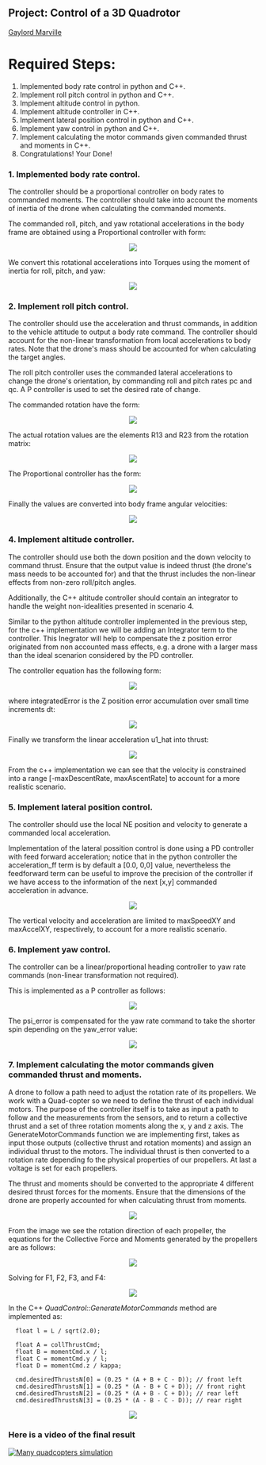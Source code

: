 ## Project: Control of a 3D Quadrotor

<div class="LI-profile-badge"  data-version="v1" data-size="medium" data-locale="fr_FR" data-type="vertical" data-theme="dark" data-vanity="gaylord-marville"><a class="LI-simple-link" href='https://fr.linkedin.com/in/gaylord-marville?trk=profile-badge'>Gaylord Marville</a></div>

# Required Steps:
1. Implemented body rate control in python and C++.
2. Implement roll pitch control in python and C++.
3. Implement altitude control in python.
4. Implement altitude controller in C++.
5. Implement lateral position control in python and C++.
6. Implement yaw control in python and C++.
7. Implement calculating the motor commands given commanded thrust and moments in C++.
8. Congratulations!  Your Done!

### 1. Implemented body rate control.
The controller should be a proportional controller on body rates to commanded moments. The controller should take into account the moments of inertia of the drone when calculating the commanded moments.

The commanded roll, pitch, and yaw rotational accelerations in the body frame are obtained using a Proportional controller with form:

<p align="center"><img src ="./images/rotational_acc.gif" /></p>

We convert this rotational accelerations into Torques using the moment of inertia for roll, pitch, and yaw:

<p align="center"><img src ="./images/torques.gif" /></p>

### 2. Implement roll pitch control.
The controller should use the acceleration and thrust commands, in addition to the vehicle attitude to output a body rate command. 
The controller should account for the non-linear transformation from local accelerations to body rates. Note that the drone's mass should be accounted for when calculating the target angles.

The roll pitch controller uses the commanded lateral accelerations to change the drone's orientation, by commanding
roll and pitch rates pc and qc. A P controller is used to set the desired rate of change.

The commanded rotation have the form:

<p align="center"><img src ="./images/rot_command.gif" /></p>

The actual rotation values are the elements R13 and R23 from the rotation matrix:

<p align="center"><img src ="./images/rot_actual.gif" /></p>

The Proportional controller has the form:

<p align="center"><img src ="./images/roll_pitch_control.gif" /></p>

Finally the values are converted into body frame angular velocities:

<p align="center"><img src ="./images/angular_velocities.gif" /></p>

### 4. Implement altitude controller.
The controller should use both the down position and the down velocity to command thrust. Ensure that the output value is indeed thrust (the drone's mass needs to be accounted for) and that the thrust includes the non-linear effects from non-zero roll/pitch angles.

Additionally, the C++ altitude controller should contain an integrator to handle the weight non-idealities presented in scenario 4.

Similar to the python altitude controller implemented in the previous step, for the c++ implementation we will be adding an Integrator term to the controller. 
This Inegrator will help to compensate the z position error originated from non accounted mass effects, e.g. a drone with a larger mass than the ideal scenarion considered by the PD controller. 
 
The controller equation has the following form:

<p align="center"><img src ="./images/u_bar_PID.gif" /></p>

where integratedError is the Z position error accumulation over small time increments dt:

<p align="center"><img src ="./images/integratedError.gif" /></p>

Finally we transform the linear acceleration u1_hat into thrust:

<p align="center"><img src ="./images/thrust.gif" /></p>

From the c++ implementation we can see that the velocity is constrained into a range [-maxDescentRate, maxAscentRate] to account for a more realistic scenario.

### 5. Implement lateral position control.
The controller should use the local NE position and velocity to generate a commanded local acceleration.

Implementation of the lateral possition control is done using a PD controller with feed forward acceleration; 
notice that in the python controller the acceleration_ff term is by default a [0.0, 0,0] value, nevertheless 
the feedforward term can be useful to improve the precision of the controller if we have access to the information
of the next [x,y] commanded acceleration in advance.  

<p align="center"><img src ="./images/lateral_acc.gif" /></p>

The vertical velocity and acceleration are limited to maxSpeedXY and maxAccelXY, respectively, to account for a more realistic scenario.

### 6. Implement yaw control.
The controller can be a linear/proportional heading controller to yaw rate commands (non-linear transformation not required).

This is implemented as a P controller as follows:

<p align="center"><img src ="./images/yaw_controller.gif" /></p>

The psi_error is compensated for the yaw rate command to take the shorter spin depending on the yaw_error value:

<p align="center"><img src ="./images/psi_error.png" /></p>

### 7. Implement calculating the motor commands given commanded thrust and moments.
A drone to follow a path need to adjust the rotation rate of its propellers. We work with a Quad-copter so we need to define the thrust of each individual motors. The purpose of the controller itself is to take as input a path to follow and the measurements from the sensors, and to return a collective thrust and a set of three rotation moments along the x, y and z axis. The GenerateMotorCommands function we are implementing first, takes as input those outputs (collective thrust and rotation moments) and assign an individual thrust to the motors. The individual thrust is then converted to a rotation rate depending fo the physical properties of our propellers. At last a voltage is set for each propellers.

The thrust and moments should be converted to the appropriate 4 different desired thrust forces for the moments. 
Ensure that the dimensions of the drone are properly accounted for when calculating thrust from moments.

<p align="center"><img src ="./images/forces1.png" /></p>

From the image we see the rotation direction of each propeller, the equations for the Collective Force and Moments generated by the propellers are as follows:

<p align="center"><img src ="./images/forces_eqs1.gif" /></p>

Solving for F1, F2, F3, and F4:

<p align="center"><img src ="./images/forces_sol1.gif" /></p>

In the C++ *QuadControl::GenerateMotorCommands* method are implemented as:

```
  float l = L / sqrt(2.0);

  float A = collThrustCmd;
  float B = momentCmd.x / l;
  float C = momentCmd.y / l;
  float D = momentCmd.z / kappa;

  cmd.desiredThrustsN[0] = (0.25 * (A + B + C - D)); // front left
  cmd.desiredThrustsN[1] = (0.25 * (A - B + C + D)); // front right
  cmd.desiredThrustsN[2] = (0.25 * (A + B - C + D)); // rear left
  cmd.desiredThrustsN[3] = (0.25 * (A - B - C - D)); // rear right

```

<p align="center"><img src ="./images/test_many_quads.gif" /></p>

### Here is a video of the final result ###

[![Many quadcopters simulation](http://img.youtube.com/vi/Kgx4ATuyZ2A/0.jpg)](https://youtu.be/Kgx4ATuyZ2A "Many quadcopters simulation")
